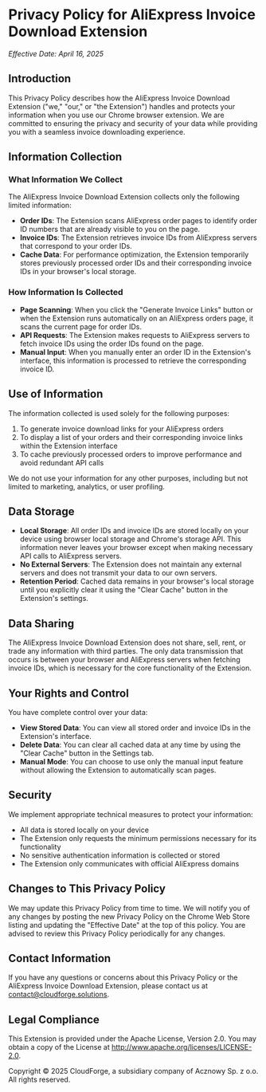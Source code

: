 # Privacy Policy for AliExpress Invoice Download Extension

*Effective Date: April 16, 2025*

## Introduction

This Privacy Policy describes how the AliExpress Invoice Download Extension ("we," "our," or "the Extension") handles and protects your information when you use our Chrome browser extension. We are committed to ensuring the privacy and security of your data while providing you with a seamless invoice downloading experience.

## Information Collection

### What Information We Collect

The AliExpress Invoice Download Extension collects only the following limited information:

- **Order IDs**: The Extension scans AliExpress order pages to identify order ID numbers that are already visible to you on the page.
- **Invoice IDs**: The Extension retrieves invoice IDs from AliExpress servers that correspond to your order IDs.
- **Cache Data**: For performance optimization, the Extension temporarily stores previously processed order IDs and their corresponding invoice IDs in your browser's local storage.

### How Information Is Collected

- **Page Scanning**: When you click the "Generate Invoice Links" button or when the Extension runs automatically on an AliExpress orders page, it scans the current page for order IDs.
- **API Requests**: The Extension makes requests to AliExpress servers to fetch invoice IDs using the order IDs found on the page.
- **Manual Input**: When you manually enter an order ID in the Extension's interface, this information is processed to retrieve the corresponding invoice ID.

## Use of Information

The information collected is used solely for the following purposes:

1. To generate invoice download links for your AliExpress orders
2. To display a list of your orders and their corresponding invoice links within the Extension interface
3. To cache previously processed orders to improve performance and avoid redundant API calls

We do not use your information for any other purposes, including but not limited to marketing, analytics, or user profiling.

## Data Storage

- **Local Storage**: All order IDs and invoice IDs are stored locally on your device using browser local storage and Chrome's storage API. This information never leaves your browser except when making necessary API calls to AliExpress servers.
- **No External Servers**: The Extension does not maintain any external servers and does not transmit your data to our own servers.
- **Retention Period**: Cached data remains in your browser's local storage until you explicitly clear it using the "Clear Cache" button in the Extension's settings.

## Data Sharing

The AliExpress Invoice Download Extension does not share, sell, rent, or trade any information with third parties. The only data transmission that occurs is between your browser and AliExpress servers when fetching invoice IDs, which is necessary for the core functionality of the Extension.

## Your Rights and Control

You have complete control over your data:

- **View Stored Data**: You can view all stored order and invoice IDs in the Extension's interface.
- **Delete Data**: You can clear all cached data at any time by using the "Clear Cache" button in the Settings tab.
- **Manual Mode**: You can choose to use only the manual input feature without allowing the Extension to automatically scan pages.

## Security

We implement appropriate technical measures to protect your information:

- All data is stored locally on your device
- The Extension only requests the minimum permissions necessary for its functionality
- No sensitive authentication information is collected or stored
- The Extension only communicates with official AliExpress domains

## Changes to This Privacy Policy

We may update this Privacy Policy from time to time. We will notify you of any changes by posting the new Privacy Policy on the Chrome Web Store listing and updating the "Effective Date" at the top of this policy. You are advised to review this Privacy Policy periodically for any changes.

## Contact Information

If you have any questions or concerns about this Privacy Policy or the AliExpress Invoice Download Extension, please contact us at contact@cloudforge.solutions.

## Legal Compliance

This Extension is provided under the Apache License, Version 2.0. You may obtain a copy of the License at http://www.apache.org/licenses/LICENSE-2.0.

Copyright © 2025 CloudForge, a subsidiary company of Acznowy Sp. z o.o. All rights reserved.
